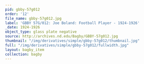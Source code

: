 ```yaml
---
pid: gbby-57g012
order: '12'
file_name: gbby-57g012.jpg
label: 'GBBY 57G/012: Joe Boland: Football Player - 1924-1926'
_date: 1924-1926
object_type: glass plate negative
source: http://archives.nd.edu/Bagby/GBBY-57g012.jpg
thumbnail: "/img/derivatives/simple/gbby-57g012/thumbnail.jpg"
full: "/img/derivatives/simple/gbby-57g012/fullwidth.jpg"
layout: bagby_item
collection: bagby
---
```

